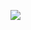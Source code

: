 ![](https://cdn.donmai.us/original/94/1c/__koiwai_yotsuba_yotsubato_drawn_by_emoncake__941c7de2d90c50c8d4225558f58eb0e0.gif)
